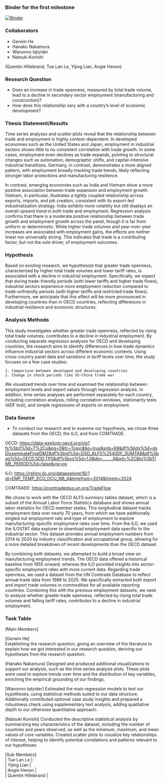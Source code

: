 ### Binder for the first milestone
[![Binder](https://mybinder.org/badge_logo.svg)](https://mybinder.org/v2/gh/Gericko/graspp-25S-trade/HEAD?urlpath=%2Fdoc%2Ftree%2Fnotebooks%2Fmilestone_1.ipynb)


### Collaborators
- Gerwin He 
- Hanako Nakamura
- Wanonno Iqtyider
- Natsuki Konishi

(Quentin Hillebrand, Tue Lan Le, Yijing Lian, Angie Henon) 

### Research Question
- Does an increase in trade openness, measured by total trade volume, lead to a decline in secondary sector employment (manufacturing and construction)?
- How does this relationship vary with a country’s level of economic development?

### Thesis Statement/Results
Time series analyses and scatter plots reveal that the relationship between trade and employment is highly context-dependent. In developed economies such as the United States and Japan, employment in industrial sectors shows little to no consistent correlation with trade growth. In some cases, employment even declines as trade expands, pointing to structural changes such as automation, demographic shifts, and capital-intensive industrial transitions. Germany, in contrast, demonstrates a more aligned pattern, with employment broadly tracking trade trends, likely reflecting stronger labor protections and manufacturing resilience.

In contrast, emerging economies such as India and Vietnam show a more positive association between trade expansion and employment growth. Vietnam, in particular, illustrates a tightly coupled relationship across exports, imports, and job creation, consistent with its export-led industrialization strategy. India exhibits more volatility but still displays an overall upward trend in both trade and employment.
Regression analysis confirms that there is a moderate positive relationship between trade growth and employment growth across the panel, though it is far from uniform or deterministic. While higher trade volumes and year-over-year increases are associated with employment gains, the effects are neither linear nor universally strong. This indicates that trade is a contributing factor, but not the sole driver, of employment outcomes.

### Hypothesis
Based on existing research, we hypothesize that greater trade openness, characterized by higher total trade volumes and lower tariff rates, is associated with a decline in industrial employment. Specifically, we expect that during trade-friendly periods (with lower tariffs and higher trade flows), industrial sectors experience more employment reduction compared to trade-unfriendly periods (with higher tariffs and restricted trade flows). Furthermore, we anticipate that this effect will be more pronounced in developing countries than in OECD countries, reflecting differences in industrial resilience and economic structures.

### Analysis Methods 
This study investigates whether greater trade openness, reflected by rising total trade volumes, contributes to a decline in industrial employment. By conducting separate regression analyses for OECD and developing countries, the research aims to identify differences in how trade dynamics influence industrial sectors across different economic contexts. Using cross-country panel data and variations in tariff levels over time, the study focuses on a few case studies:
    
    1. Comparison between developed and developing countries
    2. Change in shock periods like US-China trade war

We visualized trends over time and examined the relationship between employment levels and export values through regression analysis. In addition, time series analyses are performed separately for each country, including correlation analysis, rolling correlation windows, stationarity tests (ADF test), and simple regressions of exports on employment.

### Data Source
- To conduct our research and to examine our hypothesis, we chose three datasets from the OECD, the ILO, and from COMTRADE.

OECD: https://data-explorer.oecd.org/vis?fs%5b0%5d=T%2Co&pg=0&fc=Topic&bp=true&snb=68&df%5bds%5d=dsDisseminateFinalDMZ&df%5bid%5d=DSD_ALFS%2540DF_SUMTAB&df%5bag%5d=OECD.SDD.TPS&df%5bvs%5d=1.0&dq=........A&pd=%2C&to%5bTIME_PERIOD%5d=false&vw=ov

ILO: https://rshiny.ilo.org/dataexplorer16/?id=EMP_TEMP_ECO_OCU_NB_A&timefrom=2014&timeto=2024

COMTRADE: https://comtradeplus.un.org/TradeFlow

We chose to work with the OECD ALFS summary tables dataset, which is a subset of the Annual Labor Force Statistics database and shows annual labor statistics for OECD member states. This longitudinal dataset tracks employment data over nearly 70 years, from which we have additionally singled out employment rate and type of employment to explore manufacturing-specific employment rates over time.
From the ILO, we used the ILOSTAT data explorer to download employment data specific to the industrial sector. This dataset provides annual employment numbers from 2014 to 2020 by industry classification and occupational group, allowing for a more detailed breakdown of recent developments than the OECD dataset.

By combining both datasets, we attempted to build a broad view on manufacturing employment trends. The OECD data offered a historical baseline from 1955 onward, whereas the ILO provided insights into sector-specific employment rates with more current data.
Regarding trade openness, we used a dataset from the UN Comtrade Database to reflect annual trade data from 1988 to 2025. We specifically extracted both export and import trade volumes in commodities for all available reporting countries. Combining this with the previous employment datasets, we seek to analyze whether greater trade openness, reflected by rising total trade volumes and falling tariff rates, contributes to a decline in industrial employment.

### Task Table
[Main Members]       

[Gerwin He]  
Establishing the research question, giving an overview of the literature to explain how we got interested in our research question, deriving our hypotheses from the research question.                                 

[Hanako Nakamura]
Designed and produced additional visualizations to support our analysis, such as the time series analysis plots. These plots were used to explore trends over time and the distribution of key variables, enriching the empirical grounding of our findings.

[Wanonno Iqtyider]
Estimated the main regression models to test our hypotheses, using statistical methods suited to our data structure. Additionally contributed optional case study insights and prepared a robustness check using supplementary text analysis, adding qualitative depth to our otherwise quantitative approach.

[Natsuki Konishi] 
Conducted the descriptive statistical analysis by summarizing key characteristics of the dataset, including the number of countries and years observed, as well as the minimum, maximum, and mean values of core variables. Created scatter plots to visualize key relationships of interest, helping to identify potential correlations and patterns relevant to our hypotheses

[Sub Members]  
| Tue Lan Le         |                             
| Yijing Lian        |                      
| Angie Henon        |                                  
| Quentin Hillebrand |                                 
